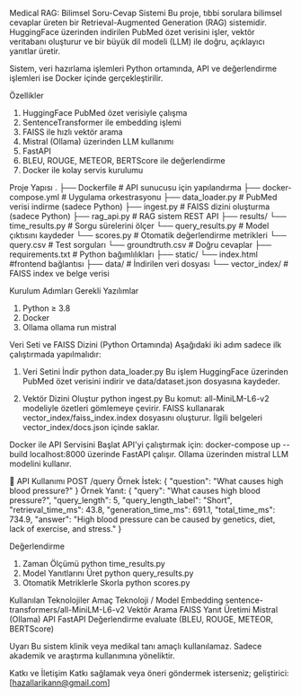 Medical RAG: Bilimsel Soru-Cevap Sistemi
Bu proje, tıbbi sorulara bilimsel cevaplar üreten bir Retrieval-Augmented Generation (RAG) sistemidir. HuggingFace üzerinden indirilen PubMed özet verisini işler, vektör veritabanı oluşturur ve bir büyük dil modeli (LLM) ile doğru, açıklayıcı yanıtlar üretir.

Sistem, veri hazırlama işlemleri Python ortamında, API ve değerlendirme işlemleri ise Docker içinde gerçekleştirilir.

Özellikler
1. HuggingFace PubMed özet verisiyle çalışma
2. SentenceTransformer ile embedding işlemi
3. FAISS ile hızlı vektör arama
4. Mistral (Ollama) üzerinden LLM kullanımı
5. FastAPI 
6. BLEU, ROUGE, METEOR, BERTScore ile değerlendirme
7. Docker ile kolay servis kurulumu

Proje Yapısı
.
├── Dockerfile                   # API sunucusu için yapılandırma
├── docker-compose.yml           # Uygulama orkestrasyonu
├── data_loader.py               # PubMed verisi indirme (sadece Python)
├── ingest.py                    # FAISS dizini oluşturma (sadece Python)
├── rag_api.py                   # RAG sistem REST API
├── results/
    └── time_results.py              # Sorgu sürelerini ölçer
    └── query_results.py             # Model çıktısını kaydeder
    └── scores.py                    # Otomatik değerlendirme metrikleri
    └── query.csv                    # Test sorguları
    └── groundtruth.csv              # Doğru cevaplar
├── requirements.txt             # Python bağımlılıkları
├── static/
    └── index.html               #frontend bağlantısı
├── data/                        # İndirilen veri dosyası
    └── vector_index/                # FAISS index ve belge verisi

Kurulum Adımları
Gerekli Yazılımlar
1. Python ≥ 3.8
2. Docker
3. Ollama
    ollama run mistral

Veri Seti ve FAISS Dizini (Python Ortamında)
Aşağıdaki iki adım sadece ilk çalıştırmada yapılmalıdır:

1. Veri Setini İndir
    python data_loader.py
Bu işlem HuggingFace üzerinden PubMed özet verisini indirir ve data/dataset.json dosyasına kaydeder.

2. Vektör Dizini Oluştur
    python ingest.py
Bu komut:
all-MiniLM-L6-v2 modeliyle özetleri gömlemeye çevirir.
FAISS kullanarak vector_index/faiss_index.index dosyasını oluşturur.
İlgili belgeleri vector_index/docs.json içinde saklar.

Docker ile API Servisini Başlat
API'yi çalıştırmak için:
docker-compose up --build
localhost:8000 üzerinde FastAPI çalışır.
Ollama üzerinden mistral LLM modelini kullanır.

🔎 API Kullanımı
POST /query
Örnek İstek:
{
  "question": "What causes high blood pressure?"
}
Örnek Yanıt:
{
  "query": "What causes high blood pressure?",
  "query_length": 5,
  "query_length_label": "Short",
  "retrieval_time_ms": 43.8,
  "generation_time_ms": 691.1,
  "total_time_ms": 734.9,
  "answer": "High blood pressure can be caused by genetics, diet, lack of exercise, and stress."
}

Değerlendirme
1. Zaman Ölçümü
    python time_results.py
2. Model Yanıtlarını Üret
    python query_results.py
3. Otomatik Metriklerle Skorla
    python scores.py

Kullanılan Teknolojiler
  Amaç	            Teknoloji / Model
Embedding	    sentence-transformers/all-MiniLM-L6-v2
Vektör Arama	FAISS
Yanıt Üretimi	Mistral (Ollama)
API	            FastAPI
Değerlendirme	evaluate (BLEU, ROUGE, METEOR, BERTScore)

Uyarı
Bu sistem klinik veya medikal tanı amaçlı kullanılamaz. Sadece akademik ve araştırma kullanımına yöneliktir.

Katkı ve İletişim
Katkı sağlamak veya öneri göndermek isterseniz; geliştirici: [hazallarikann@gmail.com]

